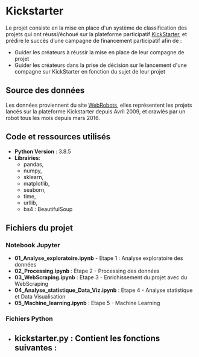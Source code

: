 # Kickstarter 

Le projet consiste en la mise en place d'un système de classification des projets qui ont réussi/échoué sur la plateforme participatif [KickStarter](https://www.kickstarter.com/), et prédire le succès d’une campagne de financement participatif afin de : 

- Guider les créateurs à réussir la mise en place de leur compagne de projet
- Guider les créateurs dans la prise de décision sur le lancement d'une compagne sur KickStarter en fonction du sujet de leur projet 


## Source des données

Les données proviennent du site [WebRobots](https://webrobots.io/kickstarter-datasets/), elles représentent les projets lancés sur la plateforme Kickstarter depuis Avril 2009, et crawlés par un robot tous les mois depuis mars 2016.

## Code et ressources utilisés
- **Python Version** : 3.8.5
- **Librairies**: 
   - pandas, 
   - numpy, 
   - sklearn, 
   - matplotlib, 
   - seaborn, 
   - time,
   - urllib,
   - bs4 : BeautifulSoup
 
## Fichiers du projet
### Notebook Jupyter

- **01_Analyse_exploratoire.ipynb** - Etape 1 : Analyse exploratoire des données
- **02_Processing.ipynb** : Etape 2 - Processing des données
- **03_WebScraping.ipynb** : Etape 3 - Enrichissement du projet avec du WebScraping
- **04_Analyse_statistique_Data_Viz.ipynb** : Etape 4 - Analyse statistique et Data Visualisation 
- **05_Machine_learning.ipynb** : Etape 5 - Machine Learning

### Fichiers Python
- **kickstarter.py** : Contient les fonctions suivantes : 
   - 

